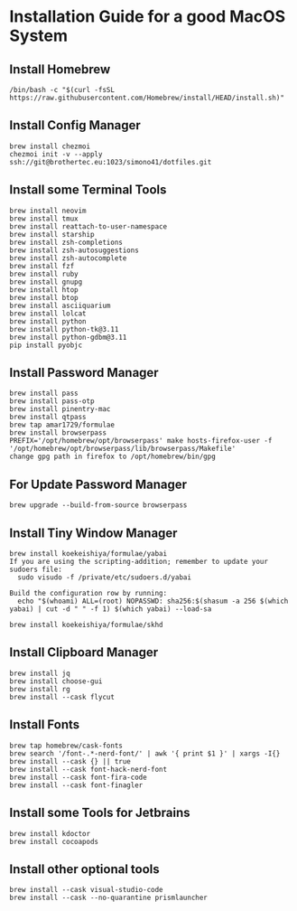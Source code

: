 # Installation Guide for a good MacOS System
## Install Homebrew
~~~
/bin/bash -c "$(curl -fsSL https://raw.githubusercontent.com/Homebrew/install/HEAD/install.sh)"
~~~

## Install Config Manager

~~~
brew install chezmoi
chezmoi init -v --apply ssh://git@brothertec.eu:1023/simono41/dotfiles.git
~~~

## Install some Terminal Tools
~~~
brew install neovim
brew install tmux
brew install reattach-to-user-namespace
brew install starship
brew install zsh-completions
brew install zsh-autosuggestions
brew install zsh-autocomplete
brew install fzf
brew install ruby
brew install gnupg
brew install htop
brew install btop
brew install asciiquarium
brew install lolcat
brew install python
brew install python-tk@3.11
brew install python-gdbm@3.11
pip install pyobjc
~~~

## Install Password Manager
~~~
brew install pass
brew install pass-otp
brew install pinentry-mac
brew install qtpass
brew tap amar1729/formulae
brew install browserpass
PREFIX='/opt/homebrew/opt/browserpass' make hosts-firefox-user -f '/opt/homebrew/opt/browserpass/lib/browserpass/Makefile'
change gpg path in firefox to /opt/homebrew/bin/gpg
~~~
## For Update Password Manager
~~~
brew upgrade --build-from-source browserpass
~~~

## Install Tiny Window Manager
~~~
brew install koekeishiya/formulae/yabai
If you are using the scripting-addition; remember to update your sudoers file:
  sudo visudo -f /private/etc/sudoers.d/yabai

Build the configuration row by running:
  echo "$(whoami) ALL=(root) NOPASSWD: sha256:$(shasum -a 256 $(which yabai) | cut -d " " -f 1) $(which yabai) --load-sa

brew install koekeishiya/formulae/skhd
~~~

## Install Clipboard Manager
~~~
brew install jq
brew install choose-gui
brew install rg
brew install --cask flycut
~~~

## Install Fonts
~~~
brew tap homebrew/cask-fonts
brew search '/font-.*-nerd-font/' | awk '{ print $1 }' | xargs -I{} brew install --cask {} || true
brew install --cask font-hack-nerd-font
brew install --cask font-fira-code
brew install --cask font-finagler
~~~

## Install some Tools for Jetbrains
~~~
brew install kdoctor
brew install cocoapods
~~~

## Install other optional tools
~~~
brew install --cask visual-studio-code
brew install --cask --no-quarantine prismlauncher
~~~

